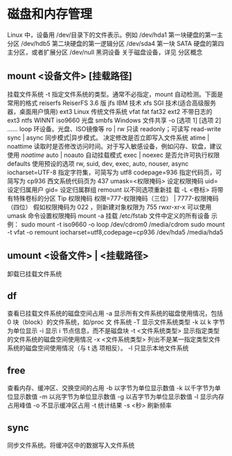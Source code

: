 # 磁盘和内存管理
Linux 中，设备用 /dev/目录下的文件表示。例如
/dev/hda1 第一块硬盘的第一主分区
/dev/hdb5 第二块硬盘的第一逻辑分区
/dev/sda4 第一块 SATA 硬盘的第四主分区，或者扩展分区
/dev/null 黑洞设备
关于磁盘设备，详见 分区概念

## mount <设备文件> [挂载路径]
挂载文件系统
-t 指定文件系统的类型。通常不必指定，mount 自动检测。下面是常用的格式
reiserfs ReiserFS 3.6 版
jfs IBM 技术
xfs SGI 技术(适合高级服务器，桌面用户慎用)
ext3 Linux 传统文件系统
vfat fat fat32
ext2 不带日志的 ext3
ntfs WINNT
iso9660 光盘
smbfs Windows 文件共享
-o [选项 1] [选项 2] ......
loop 环设备。光盘、ISO镜像等
ro | rw 只读 readonly；可读写 read-write
sync | async 同步模式|异步模式。
决定修改是否立即写入文件系统
atime | noattime 读取时是否修改访问时间。对于写入敏感设备，例如闪存、软盘，建议使用 *noatime*
auto | noauto 自动挂载模式
exec | noexec 是否允许可执行权限
defaults 使用预设的选项 rw,
suid, dev, exec, auto, nouser, async
iocharset=UTF-8 指定字符集，可简写为 utf8
codepage=936 指定代码页，可简写为 cp936 西文系统代码页为 437
umask=<权限掩码> 设定权限掩码
uid=<UID> 设定归属用户
gid=<GID> 设定归属群组
remount 以不同选项重新挂
载
-L  <卷标> 将带有特殊卷标的分区
Tip
权限掩码
权限=777-权限掩码（三位） | 7777-权限掩码（四位）
假如权限掩码为  022 ，则新建对象权限为 755 rwxr-xr-x
可以使用  umask 命令设置权限掩码
mount -a
挂载 /etc/fstab 文件中定义的所有设备
示例：
sudo mount -t iso9660 -o loop /dev/cdrom0 /media/cdrom
sudo mount -t vfat -o remount iocharset=utf8,codepage=cp936
/dev/hda5 /media/hda5

## umount <设备文件> | <挂载路径>
卸载已挂载文件系统

## df
查看已挂载文件系统的磁盘空间占用
-a 显示所有文件系统的磁盘使用情况，包括 0 块（block）的文件系统，如/proc 文
件系统
-T 显示文件系统类型
-k 以 k 字节为单位显示
-i 显示 i 节点信息，而不是磁盘块
-t <文件系统类型> 显示指定类型的文件系统的磁盘空间使用情况
-x <文件系统类型> 列出不是某一指定类型文件系统的磁盘空间使用情况（与 t 选
项相反）。
-l 只显示本地文件系统


## free
查看内存、缓冲区、交换空间的占用
-b 以字节为单位显示数值
-k 以千字节为单位显示数值
-m 以兆字节为单位显示数值
-g 以吉字节为单位显示数值
-l 显示内存占用峰值
-o 不显示缓冲区占用
-t 统计结果
-s <秒> 刷新频率

## sync
同步文件系统。将缓冲区中的数据写入文件系统

